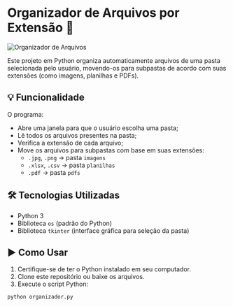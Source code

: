 # Organizador de Arquivos por Extensão 📂

![Organizador de Arquivos](caminho/para/sua-imagem.png)

Este projeto em Python organiza automaticamente arquivos de uma pasta selecionada pelo usuário, movendo-os para subpastas de acordo com suas extensões (como imagens, planilhas e PDFs).

## 💡 Funcionalidade

O programa:

- Abre uma janela para que o usuário escolha uma pasta;
- Lê todos os arquivos presentes na pasta;
- Verifica a extensão de cada arquivo;
- Move os arquivos para subpastas com base em suas extensões:
  - `.jpg`, `.png` → pasta `imagens`
  - `.xlsx`, `.csv` → pasta `planilhas`
  - `.pdf` → pasta `pdfs`

## 🛠️ Tecnologias Utilizadas

- Python 3
- Biblioteca `os` (padrão do Python)
- Biblioteca `tkinter` (interface gráfica para seleção da pasta)

## ▶️ Como Usar

1. Certifique-se de ter o Python instalado em seu computador.
2. Clone este repositório ou baixe os arquivos.
3. Execute o script Python:

```bash
python organizador.py
